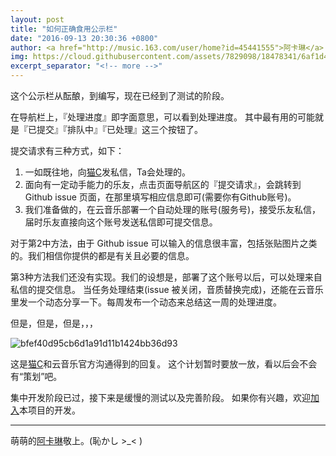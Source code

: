 ```yaml
---
layout: post
title: "如何正确食用公示栏"
date: "2016-09-13 20:30:36 +0800"
author: <a href="http://music.163.com/user/home?id=45441555">阿卡琳</a>
img: https://cloud.githubusercontent.com/assets/7829098/18478341/6af1d43c-7a03-11e6-8b72-bd8c9f3f1473.png
excerpt_separator: "<!-- more -->"
---
```


这个公示栏从酝酿，到编写，现在已经到了测试的阶段。

在导航栏上，『处理进度』即字面意思，可以看到处理进度。
其中最有用的可能就是『已提交』『排队中』『已处理』这三个按钮了。

提交请求有三种方式，如下：
<!-- more -->

1. 一如既往地，向[猫C](http://music.163.com/user/home?id=9502345)发私信，Ta会处理的。
2. 面向有一定动手能力的乐友，点击页面导航区的『提交请求』，会跳转到 Github issue 页面，在那里填写相应信息即可(需要你有Github账号)。
3. 我们准备做的，在云音乐部署一个自动处理的账号(服务号)，接受乐友私信，届时乐友直接向这个账号发送私信即可提交信息。

对于第2中方法，由于 Github issue 可以输入的信息很丰富，包括张贴图片之类的。我们相信你提供的都是有关且必要的信息。

第3种方法我们还没有实现。我们的设想是，部署了这个账号以后，可以处理来自私信的提交信息。
当任务处理结束(issue 被关闭，音质替换完成)，还能在云音乐里发一个动态分享一下。每周发布一个动态来总结这一周的处理进度。

但是，但是，但是，，，


![bfef40d95cb6d1a91d11b1424bb36d93](https://cloud.githubusercontent.com/assets/7829098/18475376/c5202b12-79f8-11e6-9c8b-f5559fe49470.jpg)

这是[猫C](http://music.163.com/user/home?id=9502345)和云音乐官方沟通得到的回复。
这个计划暂时要放一放，看以后会不会有“策划”吧。

集中开发阶段已过，接下来是缓慢的测试以及完善阶段。
如果你有兴趣，欢迎[加入](https://github.com/netease320k/netease320k.github.io)本项目的开发。

---

萌萌的[阿卡琳](http://music.163.com/user/home?id=45441555)敬上。(恥かし >_< )

